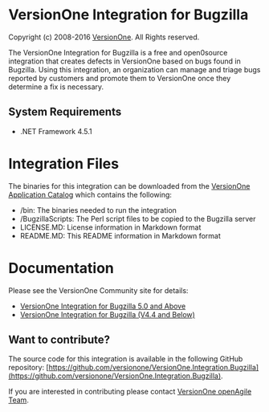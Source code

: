 # VersionOne Integration for Bugzilla

Copyright (c) 2008-2016 [VersionOne](http://versionone.com/).
All Rights reserved.

The VersionOne Integration for Bugzilla is a free and open0source integration that creates defects in VersionOne based on bugs found in Bugzilla. Using this integration, an organization can manage and triage bugs reported by customers and promote them to VersionOne once they determine a fix is necessary.

## System Requirements

* .NET Framework 4.5.1

# Integration Files

The binaries for this integration can be downloaded from the [VersionOne Application Catalog](http://appcatalog.versionone.com/VersionOne.Integration.Bugzilla) which contains the following:

* /bin: The binaries needed to run the integration  
* /BugzillaScripts: The Perl script files to be copied to the Bugzilla server  
* LICENSE.MD: License information in Markdown format  
* README.MD: This README information in Markdown format  

# Documentation

Please see the VersionOne Community site for details:

* [VersionOne Integration for Bugzilla 5.0 and Above](https://community.versionone.com/VersionOne_Connect/Supported_Integrations/VersionOne_Integration_for_Bugzilla_5.0_and_Above)
* [VersionOne Integration for Bugzilla (V4.4 and Below)](https://community.versionone.com/VersionOne_Connect/Community_Supported_Integrations/VersionOne_Integration_for_Bugzilla_(V4.4_and_Below))

## Want to contribute?

The source code for this integration is available in the following GitHub repository: [https://github.com/versionone/VersionOne.Integration.Bugzilla](https://github.com/versionone/VersionOne.Integration.Bugzilla).

If you are interested in contributing please contact [VersionOne openAgile Team](mailto:openAgileSupport@versionone.com).

